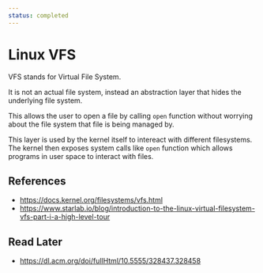```yaml
---
status: completed
---
```


# Linux VFS

VFS stands for Virtual File System.

It is not an actual file system, instead an abstraction layer that hides the underlying file system.

This allows the user to open a file by calling `open` function without worrying about the file system that file is being managed by.

This layer is used by the kernel itself to intereact with different filesystems. The kernel then exposes system calls like `open` function which allows programs in user space to interact with files.

## References

- https://docs.kernel.org/filesystems/vfs.html
- https://www.starlab.io/blog/introduction-to-the-linux-virtual-filesystem-vfs-part-i-a-high-level-tour

## Read Later

- https://dl.acm.org/doi/fullHtml/10.5555/328437.328458
